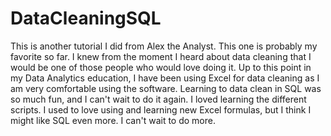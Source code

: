 # DataCleaningSQL
This is another tutorial I did from Alex the Analyst.  This one is probably my favorite so far.
I knew from the moment I heard about data cleaning that I would be one of those people who would love doing it.
Up to this point in my Data Analytics education, I have been using Excel for data cleaning as I am very comfortable using the software.
Learning to data clean in SQL was so much fun, and I can't wait to do it again.  I loved learning the different scripts.
I used to love using and learning new Excel formulas, but I think I might like SQL even more.  I can't wait to do more.
